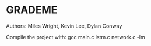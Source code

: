 # GRADEME

Authors: Miles Wright, Kevin Lee, Dylan Conway

Compile the project with: gcc main.c lstm.c network.c -lm